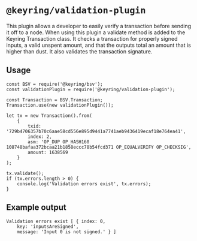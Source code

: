 # `@keyring/validation-plugin`

This plugin allows a developer to easily verify a transaction before sending it off to a node.  When using this plugin a validate method is added to the Keyring Transaction class.  It checks a transaction for properly signed inputs, a valid unspent amount, and that the outputs total an amount that is higher than dust.  It also validates the transaction signature.  


## Usage

```
const BSV = require('@keyring/bsv');
const validationPlugin = require('@keyring/validation-plugin');

const Transaction = BSV.Transaction;
Transaction.use(new validationPlugin());

let tx = new Transaction().from(
    {
        txid: '729b4706357b70c6aae58cd556e895d9441a7741aeb9436419ecaf18e764ea41',
        index: 2,
        asm: 'OP_DUP OP_HASH160 108748bafaa372bcaa21b1858eccc78b54fcd371 OP_EQUALVERIFY OP_CHECKSIG',
        amount: 1638569
    }
);

tx.validate();
if (tx.errors.length > 0) {
    console.log('Validation errors exist', tx.errors);
}
```

## Example output

```
Validation errors exist [ { index: 0,
    key: 'inputsAreSigned',
    message: 'Input 0 is not signed.' } ]
```
